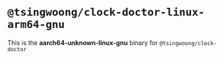 # `@tsingwoong/clock-doctor-linux-arm64-gnu`

This is the **aarch64-unknown-linux-gnu** binary for `@tsingwoong/clock-doctor`
